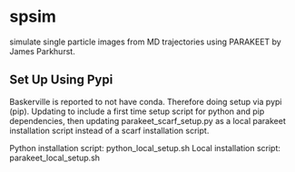 # spsim

simulate single particle images from MD trajectories using PARAKEET by James Parkhurst.

## Set Up Using Pypi

Baskerville is reported to not have conda. Therefore doing setup via pypi (pip). Updating to include a first time setup script for python and pip dependencies, then updating parakeet_scarf_setup.py as a local parakeet installation script instead of a scarf installation script.

Python installation script: python_local_setup.sh
Local installation script: parakeet_local_setup.sh

